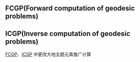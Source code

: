 ## FCGP(Forward computation of geodesic problems)
## ICGP(Inverse computation of geodesic problems)
[FCGP](FCGP.py)、[ICGP](ICGP.py) 中更改大地主题元素推广计算

